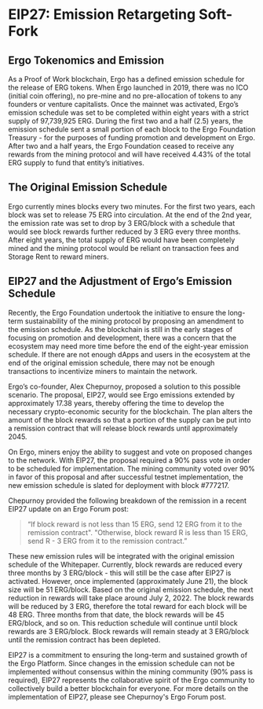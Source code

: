 
# EIP27: Emission Retargeting Soft-Fork

## Ergo Tokenomics and Emission
As a Proof of Work blockchain, Ergo has a defined emission schedule for the release of ERG tokens. When Ergo launched in 2019, there was no ICO (initial coin offering), no pre-mine and no pre-allocation of tokens to any founders or venture capitalists. Once the mainnet was activated, Ergo’s emission schedule was set to be completed within eight years with a strict supply of 97,739,925 ERG. During the first two and a half (2.5) years, the emission schedule sent a small portion of each block to the Ergo Foundation Treasury - for the purposes of funding promotion and development on Ergo. After two and a half years, the Ergo Foundation ceased to receive any rewards from the mining protocol and will have received 4.43% of the total ERG supply to fund that entity’s initiatives.

## The Original Emission Schedule
Ergo currently mines blocks every two minutes. For the first two years, each block was set to release 75 ERG into circulation. At the end of the 2nd year, the emission rate was set to drop by 3 ERG/block with a schedule that would see block rewards further reduced by 3 ERG every three months. After eight years, the total supply of ERG would have been completely mined and the mining protocol would be reliant on transaction fees and Storage Rent to reward miners.

## EIP27 and the Adjustment of Ergo’s Emission Schedule
Recently, the Ergo Foundation undertook the initiative to ensure the long-term sustainability of the mining protocol by proposing an amendment to the emission schedule. As the blockchain is still in the early stages of focusing on promotion and development, there was a concern that the ecosystem may need more time before the end of the eight-year emission schedule. If there are not enough dApps and users in the ecosystem at the end of the original emission schedule, there may not be enough transactions to incentivize miners to maintain the network.

Ergo’s co-founder, Alex Chepurnoy, proposed a solution to this possible scenario. The proposal, EIP27, would see Ergo emissions extended by approximately 17.38 years, thereby offering the time to develop the necessary crypto-economic security for the blockchain. The plan alters the amount of the block rewards so that a portion of the supply can be put into a remission contract that will release block rewards until approximately 2045.

On Ergo, miners enjoy the ability to suggest and vote on proposed changes to the network. With EIP27, the proposal required a 90% pass vote in order to be scheduled for implementation. The mining community voted over 90% in favor of this proposal and after successful testnet implementation, the new emission schedule is slated for deployment with block #777217.

Chepurnoy provided the following breakdown of the remission in a recent EIP27 update on an Ergo Forum post:

> “If block reward is not less than 15 ERG, send 12 ERG from it to the remission contract".
> "Otherwise, block reward R is less than 15 ERG, send R - 3 ERG from it to the remission contract.”

These new emission rules will be integrated with the original emission schedule of the Whitepaper. Currently, block rewards are reduced every three months by 3 ERG/block - this will still be the case after EIP27 is activated. However, once implemented (approximately June 21), the block size will be 51 ERG/block. Based on the original emission schedule, the next reduction in rewards will take place around July 2, 2022. The block rewards will be reduced by 3 ERG, therefore the total reward for each block will be 48 ERG. Three months from that date, the block rewards will be 45 ERG/block, and so on. This reduction schedule will continue until block rewards are 3 ERG/block. Block rewards will remain steady at 3 ERG/block until the remission contract has been depleted.

EIP27 is a commitment to ensuring the long-term and sustained growth of the Ergo Platform. Since changes in the emission schedule can not be implemented without consensus within the mining community (90% pass is required), EIP27 represents the collaborative spirit of the Ergo community to collectively build a better blockchain for everyone. For more details on the implementation of EIP27, please see Chepurnoy's Ergo Forum post.

